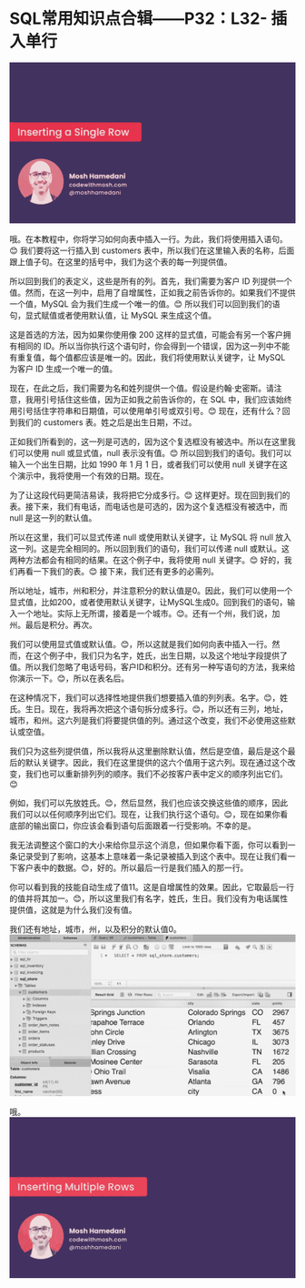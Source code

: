 # SQL常用知识点合辑——P32：L32- 插入单行 

![](img/89d6aadd09799eb0a2adeb5a6b77e305_0.png)

哦。在本教程中，你将学习如何向表中插入一行。为此，我们将使用插入语句。😊 我们要将这一行插入到 customers 表中，所以我们在这里输入表的名称，后面跟上值子句。在这里的括号中，我们为这个表的每一列提供值。

所以回到我们的表定义，这些是所有的列。首先，我们需要为客户 ID 列提供一个值。然而，在这一列中，启用了自增属性，正如我之前告诉你的。如果我们不提供一个值，MySQL 会为我们生成一个唯一的值。😊 所以我们可以回到我们的语句，显式赋值或者使用默认值，让 MySQL 来生成这个值。

这是首选的方法，因为如果你使用像 200 这样的显式值，可能会有另一个客户拥有相同的 ID。所以当你执行这个语句时，你会得到一个错误，因为这一列中不能有重复值，每个值都应该是唯一的。因此，我们将使用默认关键字，让 MySQL 为客户 ID 生成一个唯一的值。

现在，在此之后，我们需要为名和姓列提供一个值。假设是约翰·史密斯。请注意，我用引号括住这些值，因为正如我之前告诉你的，在 SQL 中，我们应该始终用引号括住字符串和日期值，可以使用单引号或双引号。😊 现在，还有什么？回到我们的 customers 表。姓之后是出生日期，不过。

正如我们所看到的，这一列是可选的，因为这个复选框没有被选中。所以在这里我们可以使用 null 或显式值，null 表示没有值。😊 所以回到我们的语句。我们可以输入一个出生日期，比如 1990 年 1 月 1 日，或者我们可以使用 null 关键字在这个演示中，我将使用一个有效的日期。现在。

为了让这段代码更简洁易读，我将把它分成多行。😊 这样更好。现在回到我们的表。接下来，我们有电话，而电话也是可选的，因为这个复选框没有被选中，而 null 是这一列的默认值。

所以在这里，我们可以显式传递 null 或使用默认关键字，让 MySQL 将 null 放入这一列。这是完全相同的。所以回到我们的语句，我们可以传递 null 或默认。这两种方法都会有相同的结果。在这个例子中，我将使用 null 关键字。😊 好的，我们再看一下我们的表。😊 接下来，我们还有更多的必需列。

所以地址，城市，州和积分，并注意积分的默认值是0。因此，我们可以使用一个显式值，比如200，或者使用默认关键字，让MySQL生成0。回到我们的语句，输入一个地址。实际上无所谓，接着是一个城市。😊。还有一个州，我们说，加州。最后是积分。再次。

我们可以使用显式值或默认值。😊，所以这就是我们如何向表中插入一行。然而，在这个例子中，我们只为名字，姓氏，出生日期，以及这个地址字段提供了值。所以我们忽略了电话号码，客户ID和积分。还有另一种写语句的方法，我来给你演示一下。😊，所以在表名后。

在这种情况下，我们可以选择性地提供我们想要插入值的列列表。名字。😊，姓氏。生日。现在，我将再次把这个语句拆分成多行。😊，所以还有三列，地址，城市，和州。这六列是我们将要提供值的列。通过这个改变，我们不必使用这些默认或空值。

我们只为这些列提供值，所以我将从这里删除默认值，然后是空值，最后是这个最后的默认关键字。因此，我们在这里提供的这六个值用于这六列。现在通过这个改变，我们也可以重新排列列的顺序。我们不必按客户表中定义的顺序列出它们。😊

例如，我们可以先放姓氏。😊，然后显然，我们也应该交换这些值的顺序，因此我们可以以任何顺序列出它们。现在，让我们执行这个语句。😊，现在如果你看底部的输出窗口，你应该会看到语句后面跟着一行受影响。不幸的是。

我无法调整这个窗口的大小来给你显示这个消息，但如果你看下面，你可以看到一条记录受到了影响，这基本上意味着一条记录被插入到这个表中。现在让我们看一下客户表中的数据。😊，好的。所以最后一行是我们插入的那一行。

你可以看到我的技能自动生成了值11。这是自增属性的效果。因此，它取最后一行的值并将其加一。😊，所以这里我们有名字，姓氏，生日。我们没有为电话属性提供值，这就是为什么我们没有值。

我们还有地址，城市，州，以及积分的默认值0。![](img/89d6aadd09799eb0a2adeb5a6b77e305_2.png)

哦。![](img/89d6aadd09799eb0a2adeb5a6b77e305_4.png)

